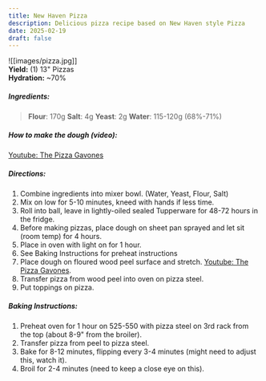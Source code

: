 ```yaml
---
title: New Haven Pizza
description: Delicious pizza recipe based on New Haven style Pizza
date: 2025-02-19
draft: false
---
```

![[images/pizza.jpg]]  
**Yield:** (1) 13" Pizzas  
**Hydration:** ~70%  
##### Ingredients:
> **Flour**: 170g
> **Salt**: 4g 
> **Yeast**: 2g
> **Water**: 115-120g (68%-71%)
##### How to make the dough (video):
[Youtube: The Pizza Gavones](https://youtu.be/caqAXi4mOy8?si=sBWHMzP5nwNI04aa)
##### Directions:
1. Combine ingredients into mixer bowl. (Water, Yeast, Flour, Salt)
2. Mix on low for 5-10 minutes, kneed with hands if less time.
3. Roll into ball, leave in lightly-oiled sealed Tupperware for 48-72 hours in the fridge.
4. Before making pizzas, place dough on sheet pan sprayed and let sit (room temp) for 4 hours.
5. Place in oven with light on for 1 hour.
6. See Baking Instructions for preheat instructions
7. Place dough on floured wood peel surface and stretch. [Youtube: The Pizza Gavones](https://www.youtube.com/watch?v=8qgbp9llbWE).
8. Transfer pizza from wood peel into oven on pizza steel.
9. Put toppings on pizza.
##### Baking Instructions:
1. Preheat oven for 1 hour on 525-550 with pizza steel on 3rd rack from the top (about 8-9" from the broiler).
2. Transfer pizza from peel to pizza steel.
3. Bake for 8-12 minutes, flipping every 3-4 minutes (might need to adjust this, watch it).
4. Broil for 2-4 minutes (need to keep a close eye on this).